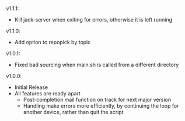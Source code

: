 v1.1.1:
  - Kill jack-server when exiting for errors, otherwise it is left running

v1.1.0:
  - Add option to repopick by topic

v1.0.1:
  - Fixed bad sourcing when main.sh is called from a different directory

v1.0.0:
  - Initial Release
  - All features are ready apart
    - Post-completion mail function on track for next major version
    - Handling make errors more efficiently, by continuing the loop for another device, rather than quit the script
